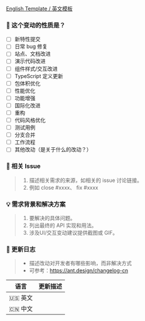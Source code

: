 <!--
首先，感谢你的贡献！😄

新特性请提交至 feature 分支，其余可提交至 master 分支。
在维护者审核通过后会合并。
请确保填写以下 pull request 的信息，谢谢！~
-->

[English Template / 英文模板](https://github.com/ant-design/ant-design/blob/master/.github/PULL_REQUEST_TEMPLATE.md?plain=1)

### 🤔 这个变动的性质是？

- [ ] 新特性提交
- [ ] 日常 bug 修复
- [ ] 站点、文档改进
- [ ] 演示代码改进
- [ ] 组件样式/交互改进
- [ ] TypeScript 定义更新
- [ ] 包体积优化
- [ ] 性能优化
- [ ] 功能增强
- [ ] 国际化改进
- [ ] 重构
- [ ] 代码风格优化
- [ ] 测试用例
- [ ] 分支合并
- [ ] 工作流程
- [ ] 其他改动（是关于什么的改动？）

### 🔗 相关 Issue

> 1. 描述相关需求的来源，如相关的 issue 讨论链接。
> 2. 例如 close #xxxx、 fix #xxxx

### 💡 需求背景和解决方案

> 1. 要解决的具体问题。
> 2. 列出最终的 API 实现和用法。
> 3. 涉及UI/交互变动建议提供截图或 GIF。

### 📝 更新日志

> - 描述改动对开发者有哪些影响，而非解决方式
> - 可参考：https://ant.design/changelog-cn

| 语言    | 更新描述 |
| ------- | -------- |
| 🇺🇸 英文 |          |
| 🇨🇳 中文 |          |
